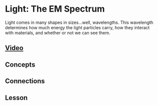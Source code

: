 # Light: The EM Spectrum
Light comes in many shapes in sizes...well, wavelengths. This wavelength determines how much energy the light particles carry, how they interact with materials, and whether or not we can see them.

## [Video]()

## Concepts

## Connections

## Lesson
